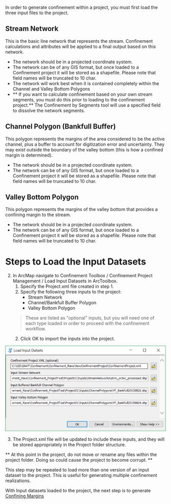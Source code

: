 In order to generate confinement within a project, you must first load the three input files to the project.

## Stream Network
This is the basic line network that represents the stream. Confinement calculations and attributes will be applied to a final output based on this network. 

- The network should be in a projected coordinate system.
- The network can be of any GIS format, but once loaded to a Confinement project it will be stored as a shapefile. Please note that field names will be truncated to 10 char.
- The network will work best when it is contained completely within the Channel and Valley Bottom Polygons
- ** If you want to calculate confinement based on your own stream segments, you must do this prior to loading to the confinement project.** The Confinement by Segments tool will use a specified field to dissolve the network segments. 

## Channel Polygon (Bankfull Buffer)
This polygon represents the margins of the area considered to be the active channel, plus a buffer to account for digitization error and uncertainty. They may exist outside the boundary of the valley bottom (this is how a confined margin is determined).

- The network should be in a projected coordinate system.
- The network can be of any GIS format, but once loaded to a Confinement project it will be stored as a shapefile. Please note that field names will be truncated to 10 char.

## Valley Bottom Polygon 
This polygon represents the margins of the valley bottom that provides a confining margin to the stream. 

- The network should be in a projected coordinate system.
- The network can be of any GIS format, but once loaded to a Confinement project it will be stored as a shapefile. Please note that field names will be truncated to 10 char.

# Steps to Load the Input Datasets

2. In ArcMap navigate to Confinement Toolbox / Confinement Project Management /  Load Input Datasets in ArcToolbox.
	1. Specify the Project.xml file created in step 1.
	2. Specify the following three inputs to the project:
		* Stream Network
		* Channel/Bankfull Buffer Polygon
		* Valley Bottom Polygon 
	> These are listed as "optional" inputs, but you will need one of each type loaded in order to proceed with the confinement workflow.	
	2. Click OK to import the inputs into the project.
	
![Add Inputs Tool](Images/AddInputsToProjectToolWindow.PNG)

3. The Project.xml file will be updated to include these inputs, and they will be stored appropriately in the Project folder structure.

** At this point in the project, do not move or rename any files within the project folder. Doing so could cause the project to become corrupt. **

This step may be repeated to load more than one version of an input dataset to the project. This is useful for generating multiple confinement realizations.

With Input datasets loaded to the project, the next step is to generate [Confining Margins](Generate-Confining-Margins)

